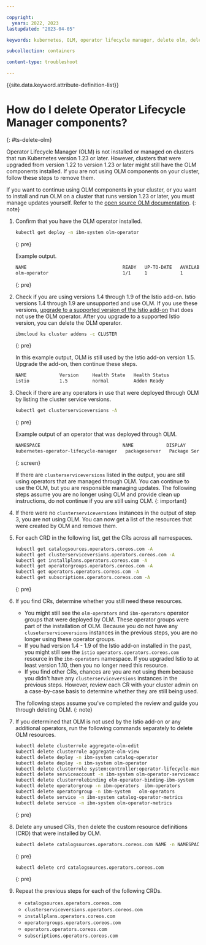 ```yaml
---

copyright: 
  years: 2022, 2023
lastupdated: "2023-04-05"

keywords: kubernetes, OLM, operator lifecycle manager, delete olm, delete operator lifecycle manager components

subcollection: containers

content-type: troubleshoot

---
```


{{site.data.keyword.attribute-definition-list}}



# How do I delete Operator Lifecycle Manager components?
{: #ts-delete-olm}

Operator Lifecycle Manager (OLM) is not installed or managed on clusters that run Kubernetes version 1.23 or later. However, clusters that were upgraded from version 1.22 to version 1.23 or later might still have the OLM components installed. If you are not using OLM components on your cluster, follow these steps to remove them.

If you want to continue using OLM components in your cluster, or you want to install and run OLM on a cluster that runs version 1.23 or later, you must manage updates yourself. Refer to the [open source OLM documentation](https://olm.operatorframework.io/).
{: note}


1. Confirm that you have the OLM operator installed.

    ```sh
    kubectl get deploy -n ibm-system olm-operator
    ```
    {: pre}

    Example output.

    ```sh
    NAME                                   READY   UP-TO-DATE   AVAILABLE   AGE
    olm-operator                           1/1     1            1           6mo
    ```
    {: pre}


1. Check if you are using versions 1.4 through 1.9 of the Istio add-on. Istio versions 1.4 through 1.9 are unsupported and use OLM. If you use these versions, [upgrade to a supported version of the Istio add-on](/docs/containers?topic=containers-istio-changelog&interface=ui) that does not use the OLM operator. After you upgrade to a supported Istio version, you can delete the OLM operator.  
    ```sh
    ibmcloud ks cluster addons -c CLUSTER
    ```
    {: pre}

    In this example output, OLM is still used by the Istio add-on version 1.5. Upgrade the add-on, then continue these steps.

    ```sh
    NAME            Version     Health State   Health Status
    istio           1.5         normal         Addon Ready
    ```

1. Check if there are any operators in use that were deployed through OLM by listing the cluster service versions.
    ```sh
    kubectl get clusterserviceversions -A
    ```
    {: pre}

    Example output of an operator that was deployed through OLM.
    ```sh
    NAMESPACE                              NAME            DISPLAY          VERSION   REPLACES   PHASE
    kubernetes-operator-lifecycle-manager   packageserver   Package Server   0.19.0               Succeeded
    ```
    {: screen}

    If there are `clusterserviceversions` listed in the output, you are still using operators that are managed through OLM. You can continue to use the OLM, but you are responsible managing updates. The following steps assume you are no longer using OLM and provide clean up instructions, do not continue if you are still using OLM.
    {: important}

1. If there were no `clusterserviceversions` instances in the output of step 3, you are not using OLM. You can now get a list of the resources that were created by OLM and remove them.


1. For each CRD in the following list, get the CRs across all namespaces.
    ```sh
    kubectl get catalogsources.operators.coreos.com -A
    kubectl get clusterserviceversions.operators.coreos.com -A
    kubectl get installplans.operators.coreos.com -A
    kubectl get operatorgroups.operators.coreos.com -A
    kubectl get operators.operators.coreos.com -A
    kubectl get subscriptions.operators.coreos.com -A
    ```
    {: pre}

1. If you find CRs, determine whether you still need these resources.
    - You might still see the `olm-operators` and `ibm-operators` operator groups that were deployed by OLM. These operator groups were part of the installation of OLM. Because you do not have any `cluseterserviceversions` instances  in the previous steps, you are no longer using these operator groups.
    - If you had version 1.4 - 1.9 of the Istio add-on installed in the past, you might still see the `istio` `operators.operators.coreos.com` resource in the `ibm-operators` namespace. If you upgraded Istio to at least version 1.10, then you no longer need this resource.
    - If you find other CRs, chances are you are not using them because you didn't have any `clusterserviceversions` instances in the previous steps. However, review each CR with your cluster admin on a case-by-case basis to determine whether they are still being used.
    
    The following steps assume you've completed the review and guide you through deleting OLM.
    {: note}


1. If you determined that OLM is not used by the Istio add-on or any additional operators, run the following commands separately to delete OLM resources.
    ```sh
    kubectl delete clusterrole aggregate-olm-edit 
    kubectl delete clusterrole aggregate-olm-view
    kubectl delete deploy -n ibm-system catalog-operator
    kubectl delete deploy -n ibm-system olm-operator
    kubectl delete clusterrole system:controller:operator-lifecycle-manager
    kubectl delete serviceaccount -n ibm-system olm-operator-serviceaccount
    kubectl delete clusterrolebinding olm-operator-binding-ibm-system
    kubectl delete operatorgroup -n ibm-operators  ibm-operators
    kubectl delete operatorgroup -n ibm-system   olm-operators
    kubectl delete service -n ibm-system catalog-operator-metrics
    kubectl delete service -n ibm-system olm-operator-metrics
    ```
    {: pre}

1. Delete any unused CRs, then delete the custom resource definitions (CRD) that were installed by OLM.

    ```sh
    kubectl delete catalogsources.operators.coreos.com NAME -n NAMESPACE
    ```
    {: pre}

    ```sh
    kubectl delete crd catalogsources.operators.coreos.com
    ```
    {: pre}

1. Repeat the previous steps for each of the following CRDs.
    - `catalogsources.operators.coreos.com`
    - `clusterserviceversions.operators.coreos.com`
    - `installplans.operators.coreos.com`
    - `operatorgroups.operators.coreos.com`
    - `operators.operators.coreos.com`
    - `subscriptions.operators.coreos.com`
    
    
    
    
